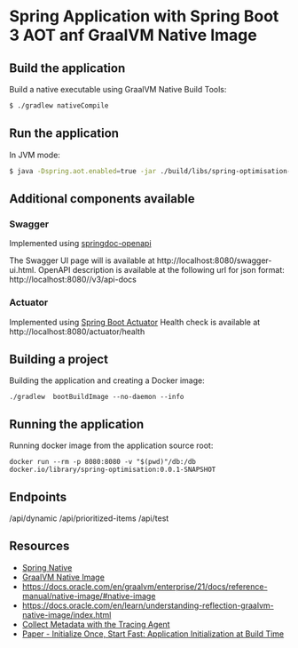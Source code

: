 # Spring Application with Spring Boot 3 AOT anf GraalVM Native Image

## Build the application

Build a native executable using GraalVM Native Build Tools:
```bash
$ ./gradlew nativeCompile
```

## Run the application

In JVM mode:
```bash
$ java -Dspring.aot.enabled=true -jar ./build/libs/spring-optimisation-0.0.1-SNAPSHOT.jar
```

## Additional components available

### Swagger

Implemented using [springdoc-openapi](https://springdoc.org/)

The Swagger UI page will is available at http://localhost:8080/swagger-ui.html.
OpenAPI description is available at the following url for json format: http://localhost:8080//v3/api-docs

### Actuator

Implemented using [Spring Boot Actuator](https://docs.spring.io/spring-boot/docs/current/reference/html/actuator.html)
Health check is available at http://localhost:8080/actuator/health

## Building a project

Building the application and creating a Docker image:
```shell
./gradlew  bootBuildImage --no-daemon --info
```

## Running the application

Running docker image from the application source root:
```shell
docker run --rm -p 8080:8080 -v "$(pwd)"/db:/db docker.io/library/spring-optimisation:0.0.1-SNAPSHOT
```

## Endpoints

/api/dynamic
/api/prioritized-items
/api/test

## Resources
* [Spring Native](https://docs.spring.io/spring-native/docs/current/reference/htmlsingle/)
* [GraalVM Native Image](https://www.graalvm.org/latest/reference-manual/native-image/)
* https://docs.oracle.com/en/graalvm/enterprise/21/docs/reference-manual/native-image/#native-image
* https://docs.oracle.com/en/learn/understanding-reflection-graalvm-native-image/index.html
* [Collect Metadata with the Tracing Agent](https://www.graalvm.org/latest/reference-manual/native-image/metadata/AutomaticMetadataCollection/)
* [Paper - Initialize Once, Start Fast: Application Initialization at Build Time](https://dl.acm.org/doi/pdf/10.1145/3360610)

